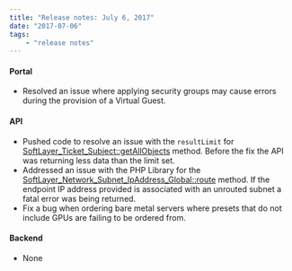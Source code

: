 ```yaml
---
title: "Release notes: July 6, 2017"
date: "2017-07-06"
tags:
    - "release notes"
---
```


#### Portal
+ Resolved an issue where applying security groups may cause errors during the provision of a Virtual Guest. 

#### API
+ Pushed code to resolve an issue with the `resultLimit` for [SoftLayer_Ticket_Subject::getAllObjects](http://sldn.softlayer.com/reference/services/SoftLayer_Ticket_Subject/getAllObjects) method. Before the fix the API was returning less data than the limit set. 
+ Addressed an issue with the PHP Library for the [SoftLayer_Network_Subnet_IpAddress_Global::route](http://sldn.softlayer.com/reference/services/SoftLayer_Network_Subnet_IpAddress_Global/route) method. If the endpoint IP address provided is associated with an unrouted subnet a fatal error was being returned.
+ Fix a bug when ordering bare metal servers where presets that do not include GPUs are failing to be ordered from.

#### Backend
+ None